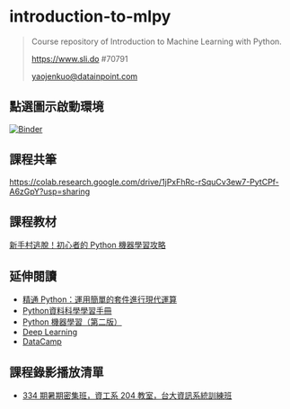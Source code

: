 # introduction-to-mlpy

> Course repository of Introduction to Machine Learning with Python.
>
> https://www.sli.do #70791
>
> yaojenkuo@datainpoint.com

## 點選圖示啟動環境

[![Binder](https://mybinder.org/badge_logo.svg)](https://mybinder.org/v2/gh/yaojenkuo/ml-newbies/master)

## 課程共筆

<https://colab.research.google.com/drive/1jPxFhRc-rSquCv3ew7-PytCPf-A6zGpY?usp=sharing>

## 課程教材

[新手村逃脫！初心者的 Python 機器學習攻略](https://yaojenkuo.io/ml-newbies/index.html)

## 延伸閱讀

- [精通 Python：運用簡單的套件進行現代運算](https://www.books.com.tw/products/0010690075)
- [Python資料科學學習手冊](https://www.books.com.tw/products/0010774364)
- [Python 機器學習（第二版）](https://www.books.com.tw/products/0010797010)
- [Deep Learning](https://www.amazon.com/Deep-Learning-Adaptive-Computation-Machine/dp/0262035618/)
- [DataCamp](https://www.datacamp.com/search?q=python&tap_a=5644-dce66f&tap_s=194899-1fb421&utm_medium=affiliate&utm_source=tonykuo)

## 課程錄影播放清單

- [334 期暑期密集班，資工系 204 教室，台大資訊系統訓練班](https://www.youtube.com/playlist?list=PLEq7iw5uOtuUnuBtk68TLBW_kuUnSLLG0)
